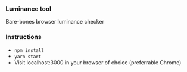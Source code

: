 ### Luminance tool

Bare-bones browser luminance checker

### Instructions

* `npm install`
* `yarn start`
* Visit localhost:3000 in your browser of choice (preferrable Chrome)
